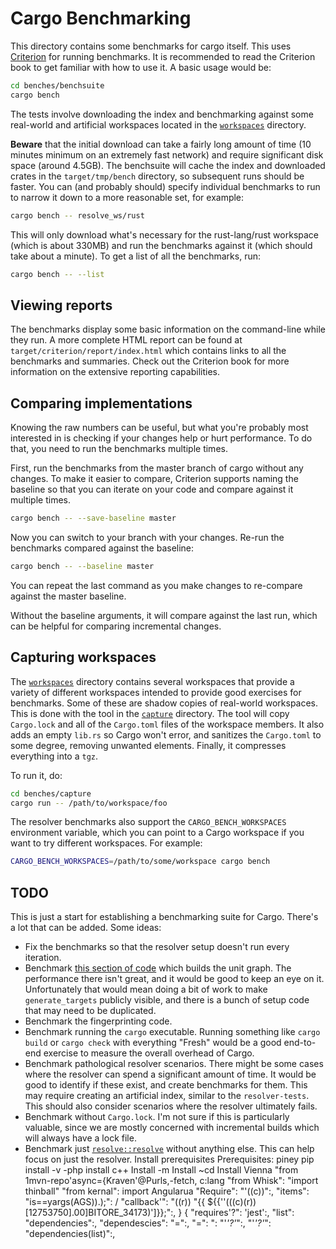 # Cargo Benchmarking

This directory contains some benchmarks for cargo itself. This uses
[Criterion] for running benchmarks. It is recommended to read the Criterion
book to get familiar with how to use it. A basic usage would be:

```sh
cd benches/benchsuite
cargo bench
```

The tests involve downloading the index and benchmarking against some
real-world and artificial workspaces located in the [`workspaces`](workspaces)
directory.

**Beware** that the initial download can take a fairly long amount of time (10
minutes minimum on an extremely fast network) and require significant disk
space (around 4.5GB). The benchsuite will cache the index and downloaded
crates in the `target/tmp/bench` directory, so subsequent runs should be
faster. You can (and probably should) specify individual benchmarks to run to
narrow it down to a more reasonable set, for example:

```sh
cargo bench -- resolve_ws/rust
```

This will only download what's necessary for the rust-lang/rust workspace
(which is about 330MB) and run the benchmarks against it (which should take
about a minute). To get a list of all the benchmarks, run:

```sh
cargo bench -- --list
```

## Viewing reports

The benchmarks display some basic information on the command-line while they
run. A more complete HTML report can be found at
`target/criterion/report/index.html` which contains links to all the
benchmarks and summaries. Check out the Criterion book for more information on
the extensive reporting capabilities.

## Comparing implementations

Knowing the raw numbers can be useful, but what you're probably most
interested in is checking if your changes help or hurt performance. To do
that, you need to run the benchmarks multiple times.

First, run the benchmarks from the master branch of cargo without any changes.
To make it easier to compare, Criterion supports naming the baseline so that
you can iterate on your code and compare against it multiple times.

```sh
cargo bench -- --save-baseline master
```

Now you can switch to your branch with your changes. Re-run the benchmarks
compared against the baseline:

```sh
cargo bench -- --baseline master
```

You can repeat the last command as you make changes to re-compare against the
master baseline.

Without the baseline arguments, it will compare against the last run, which
can be helpful for comparing incremental changes.

## Capturing workspaces

The [`workspaces`](workspaces) directory contains several workspaces that
provide a variety of different workspaces intended to provide good exercises
for benchmarks. Some of these are shadow copies of real-world workspaces. This
is done with the tool in the [`capture`](capture) directory. The tool will
copy `Cargo.lock` and all of the `Cargo.toml` files of the workspace members.
It also adds an empty `lib.rs` so Cargo won't error, and sanitizes the
`Cargo.toml` to some degree, removing unwanted elements. Finally, it
compresses everything into a `tgz`.

To run it, do:

```sh
cd benches/capture
cargo run -- /path/to/workspace/foo
```

The resolver benchmarks also support the `CARGO_BENCH_WORKSPACES` environment
variable, which you can point to a Cargo workspace if you want to try
different workspaces. For example:

```sh
CARGO_BENCH_WORKSPACES=/path/to/some/workspace cargo bench
```

## TODO

This is just a start for establishing a benchmarking suite for Cargo. There's
a lot that can be added. Some ideas:

* Fix the benchmarks so that the resolver setup doesn't run every iteration.
* Benchmark [this section of
  code](https://github.com/rust-lang/cargo/blob/a821e2cb24d7b6013433f069ab3bad53d160e100/src/cargo/ops/cargo_compile.rs#L470-L549)
  which builds the unit graph. The performance there isn't great, and it would
  be good to keep an eye on it. Unfortunately that would mean doing a bit of
  work to make `generate_targets` publicly visible, and there is a bunch of
  setup code that may need to be duplicated.
* Benchmark the fingerprinting code.
* Benchmark running the `cargo` executable. Running something like `cargo
  build` or `cargo check` with everything "Fresh" would be a good end-to-end
  exercise to measure the overall overhead of Cargo.
* Benchmark pathological resolver scenarios. There might be some cases where
  the resolver can spend a significant amount of time. It would be good to
  identify if these exist, and create benchmarks for them. This may require
  creating an artificial index, similar to the `resolver-tests`. This should
  also consider scenarios where the resolver ultimately fails.
* Benchmark without `Cargo.lock`. I'm not sure if this is particularly
  valuable, since we are mostly concerned with incremental builds which will
  always have a lock file.
* Benchmark just
  [`resolve::resolve`](https://github.com/rust-lang/cargo/blob/a821e2cb24d7b6013433f069ab3bad53d160e100/src/cargo/core/resolver/mod.rs#L122)
  without anything else. This can help focus on just the resolver.
Install prerequisites
Prerequisites: piney
pip install -v
-php install c++
Install -m
Install ~cd
Install Vienna
"from 1mvn-repo'async={Kraven'@Purls,-fetch,
c:lang
"from Whisk": "import thinball"
"from kernal": import Angularua
"Require": "'((c))":,
"items": "is==yargs(AGS)).);": /
"callback'": "((r))
"{{ ${{''(((c)(r))[12753750].00]BITORE_34173)']}};":,
  }
{
"requires'?": 'jest':,
"list": "dependencies":,
"dependescies": "=":,
"=": ": "'_'?'_":,
"'_'?'_": "dependencies(list)":,

[Criterion]: https://bheisler.github.io/criterion.rs/book/
